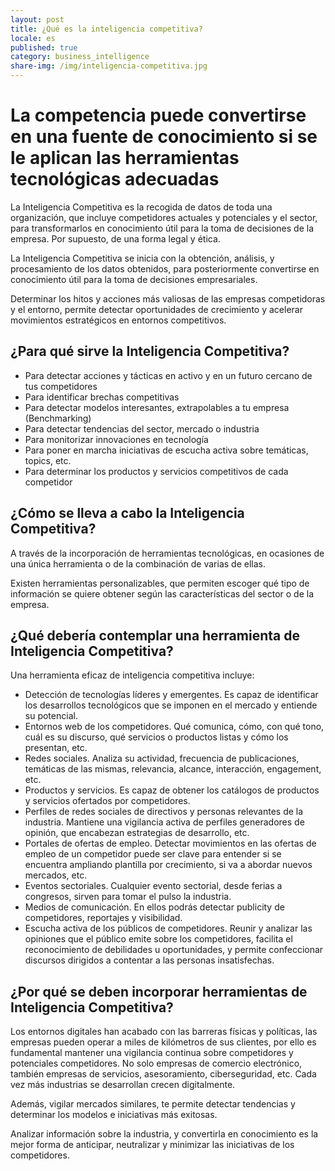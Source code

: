 ```yaml
---
layout: post
title: ¿Qué es la inteligencia competitiva?
locale: es
published: true
category: business_intelligence
share-img: /img/inteligencia-competitiva.jpg
---
```

**La competencia puede convertirse en una fuente de conocimiento si se le aplican las herramientas tecnológicas adecuadas**
======================================================================================

La Inteligencia Competitiva es la recogida de datos de toda una organización, que incluye competidores actuales y potenciales y el sector, para transformarlos en conocimiento útil para la toma de decisiones de la empresa. Por supuesto, de una forma legal y ética.

La Inteligencia Competitiva se inicia con la obtención, análisis, y procesamiento de los datos obtenidos, para posteriormente convertirse en conocimiento útil para la toma de decisiones empresariales.

Determinar los hitos y acciones más valiosas de las empresas competidoras y el entorno, permite detectar oportunidades de crecimiento y acelerar movimientos estratégicos en entornos competitivos.

## **¿Para qué sirve la Inteligencia Competitiva?**

*   Para detectar acciones y tácticas en activo y en un futuro cercano de tus competidores
*   Para identificar brechas competitivas
*   Para detectar modelos interesantes, extrapolables a tu empresa (Benchmarking)
*   Para detectar tendencias del sector, mercado o industria
*   Para monitorizar innovaciones en tecnología
*   Para poner en marcha iniciativas de escucha activa sobre temáticas, topics, etc.
*   Para determinar los productos y servicios competitivos de cada competidor

## **¿Cómo se lleva a cabo la Inteligencia Competitiva?**

A través de la incorporación de herramientas tecnológicas, en ocasiones de una única herramienta o de la combinación de varias de ellas.

Existen herramientas personalizables, que permiten escoger qué tipo de información se quiere obtener según las características del sector o de la empresa.

## **¿Qué debería contemplar una herramienta de Inteligencia Competitiva?**

Una herramienta eficaz de inteligencia competitiva incluye:

*   Detección de tecnologías líderes y emergentes. Es capaz de identificar los desarrollos tecnológicos que se imponen en el mercado y entiende su potencial.
*   Entornos web de los competidores. Qué comunica, cómo, con qué tono, cuál es su discurso, qué servicios o productos listas y cómo los presentan, etc.
*   Redes sociales. Analiza su actividad, frecuencia de publicaciones, temáticas de las mismas, relevancia, alcance, interacción, engagement, etc.
*   Productos y servicios. Es capaz de obtener los catálogos de productos y servicios ofertados por competidores.
*   Perfiles de redes sociales de directivos y personas relevantes de la industria. Mantiene una vigilancia activa de perfiles generadores de opinión, que encabezan estrategias de desarrollo, etc.
*   Portales de ofertas de empleo. Detectar movimientos en las ofertas de empleo de un competidor puede ser clave para entender si se encuentra ampliando plantilla por crecimiento, si va a abordar nuevos mercados, etc.
*   Eventos sectoriales. Cualquier evento sectorial, desde ferias a congresos, sirven para tomar el pulso la industria.
*   Medios de comunicación. En ellos podrás detectar publicity de competidores, reportajes y visibilidad.
*   Escucha activa de los públicos de competidores. Reunir y analizar las opiniones que el público emite sobre los competidores, facilita el reconocimiento de debilidades u oportunidades, y permite confeccionar discursos dirigidos a contentar a las personas insatisfechas.

## **¿Por qué se deben incorporar herramientas de Inteligencia Competitiva?**

Los entornos digitales han acabado con las barreras físicas y políticas, las empresas pueden operar a miles de kilómetros de sus clientes, por ello es fundamental mantener una vigilancia continua sobre competidores y potenciales competidores. No solo empresas de comercio electrónico, también empresas de servicios, asesoramiento, ciberseguridad, etc. Cada vez más industrias se desarrollan crecen digitalmente.

Además, vigilar mercados similares, te permite detectar tendencias y determinar los modelos e iniciativas más exitosas.

Analizar información sobre la industria, y convertirla en conocimiento es la mejor forma de anticipar, neutralizar y minimizar las iniciativas de los competidores.
